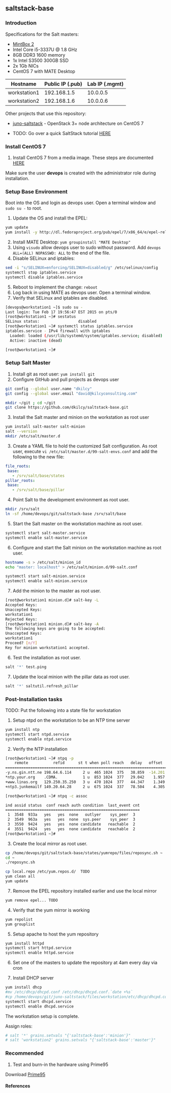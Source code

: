 ## saltstack-base

### Introduction

Specifications for the Salt masters:
- [MintBox 2](http://www.amazon.com/MintBox-IPC-D2x2-C3337NL-H500-WB-XLM-FM4U-BMint-2-Desktop/dp/B00EONR674) 
- Intel Core i5-3337U @ 1.8 GHz
- 8GB DDR3 1600 memory
- 1x Intel S3500 300GB SSD
- 2x 1Gb NICs
- CentOS 7 with MATE Desktop

| Hostname | Public IP (.pub) | Lab IP (.mgmt) |
|----------|-----------|--------|
| workstation1 | 192.168.1.5 | 10.0.0.5 |
| workstation2 | 192.168.1.6 | 10.0.0.6 |

Other projects that use this repository:
- [juno-saltstack](https://github.com/dkilcy/juno-saltstack) - OpenStack 3+ node architecture on CentOS 7

- TODO: Go over a quick SaltStack tutorial [HERE]() 

### Install CentOS 7

1. Install CentOS 7 from a media image.  These steps are documented [HERE](notes/centos-7-manual.md#manual-install-from-media)  

Make sure the user **devops** is created with the administrator role during installation.

### Setup Base Environment 

Boot into the OS and login as devops user.  Open a terminal window and `sudo su -` to root.

1. Update the OS and install the EPEL: 

 ```bash
yum update
yum install -y http://dl.fedoraproject.org/pub/epel/7/x86_64/e/epel-release-7-5.noarch.rpm
```

2. Install MATE Desktop: `yum groupinstall "MATE Desktop"`
3. Using `visudo` allow devops user to sudo without password. Add `devops ALL=(ALL) NOPASSWD: ALL` to the end of the file.
4. Disable SELinux and iptables:

 ```bash
sed -i "s/SELINUX=enforcing/SELINUX=disabled/g" /etc/selinux/config
systemctl stop iptables.service
systemctl disable iptables.service
```   

5. Reboot to implement the change: `reboot`
6. Log back in using MATE as devops user. Open a terminal window.
6. Verify that SELinux and iptables are disabled.
 ```bash
[devops@workstation1 ~]$ sudo su -
Last login: Tue Feb 17 19:56:47 EST 2015 on pts/0
[root@workstation1 ~]# sestatus
SELinux status:                 disabled
[root@workstation1 ~]# systemctl status iptables.service
iptables.service - IPv4 firewall with iptables
   Loaded: loaded (/usr/lib/systemd/system/iptables.service; disabled)
   Active: inactive (dead)

[root@workstation1 ~]# 
```

### Setup Salt Master

1. Install git as root user: `yum install git`
2. Configure GitHub and pull projects as devops user

 ```bash
git config --global user.name "dkilcy"
git config --global user.email "david@kilcyconsulting.com"
 
mkdir ~/git ; cd ~/git
git clone https://github.com/dkilcy/saltstack-base.git
```

3. Install the Salt master and minion on the workstation as root user

 ```bash
yum install salt-master salt-minion
salt --version
mkdir /etc/salt/master.d
```

3. Create a YAML file to hold the customized Salt configuration.  As root user, execute `vi /etc/salt/master.d/99-salt-envs.conf` and add the following to the new file:

 ```yaml
file_roots:
  base:
    - /srv/salt/base/states
pillar_roots:
  base:
    - /srv/salt/base/pillar
```

4. Point Salt to the development environment as root user.

 ```bash
mkdir /srv/salt
ln -sf /home/devops/git/saltstack-base /srv/salt/base
```

5. Start the Salt master on the workstation machine as root user.

 ```bash 
systemctl start salt-master.service
systemctl enable salt-master.service
```
6. Configure and start the Salt minion on the workstation machine as root user.

 ```bash
hostname -s > /etc/salt/minion_id
echo "master: localhost" > /etc/salt/minion.d/99-salt.conf

systemctl start salt-minion.service
systemctl enable salt-minion.service
```

7. Add the minion to the master as root user.

 ```bash
[root@workstation1 minion.d]# salt-key -L
Accepted Keys:
Unaccepted Keys:
workstation1
Rejected Keys:
[root@workstation1 minion.d]# salt-key -A 
The following keys are going to be accepted:
Unaccepted Keys:
workstation1
Proceed? [n/Y]  
Key for minion workstation1 accepted.
```

6. Test the installation as root user.

 ```bash
salt '*' test.ping
```

7. Update the local minion with the pillar data as root user.

 ```bash
salt '*' saltutil.refresh_pillar
```

### Post-Installation tasks

TODO: Put the following into a state file for workstation

1. Setup ntpd on the workstation to be an NTP time server

 ```bash
yum install ntp
systemctl start ntpd.service
systemctl enable ntpd.service
```

2. Verify the NTP installation

 ```bash
[root@workstation1 ~]# ntpq -p
     remote           refid      st t when poll reach   delay   offset  jitter
==============================================================================
-y.ns.gin.ntt.ne 198.64.6.114     2 u  465 1024  375   38.859  -14.201   8.438
*ntp.your.org    .CDMA.           1 u  853 1024  377   29.042    1.957   4.626
+www.linas.org   129.250.35.250   3 u  470 1024  377   44.347    1.349   5.194
+ntp3.junkemailf 149.20.64.28     2 u  675 1024  337   78.504    4.305   3.001

[root@workstation1 ~]# ntpq -c assoc

ind assid status  conf reach auth condition  last_event cnt
===========================================================
  1  3548  933a   yes   yes  none   outlyer    sys_peer  3
  2  3549  963a   yes   yes  none  sys.peer    sys_peer  3
  3  3550  9424   yes   yes  none candidate   reachable  2
  4  3551  9424   yes   yes  none candidate   reachable  2
[root@workstation1 ~]# 

```

3. Create the local mirror as root user.

 ```bash
cp /home/devops/git/saltstack-base/states/yumrepo/files/reposync.sh ~
cd ~
./reposync.sh

cp local.repo /etc/yum.repos.d/  TODO 
yum clean all
yum update
```

7. Remove the EPEL repository installed earlier and use the local mirror

 ```bash
 yum remove epel... TODO
 ```
 
4. Verify that the yum mirror is working
 ```bash
yum repolist
yum grouplist
```

5. Setup apache to host the yum repository 
 
 ```bash
yum install httpd
systemctl start httpd.service
systemctl enable httpd.service
```

6. Set one of the masters to update the repository at 4am every day via cron

9. Install DHCP server   

 ```bash
yum install dhcp
#mv /etc/dhcp/dhcpd.conf /etc/dhcp/dhcpd.conf.`date +%s`
#cp /home/devops/git/juno-saltstack/files/workstation/etc/dhcp/dhcpd.conf /etc/dhcp/dhcpd.conf
systemctl start dhcpd.service
systemctl enable dhcpd.service
```

The workstation setup is complete.

Assign roles:

```bash
# salt '*' grains.setvals "{'saltstack-base':'minion'}"
# salt 'workstation2' grains.setvals "{'saltstack-base':'master'}"
```

### Recommended 

1. Test and burn-in the hardware using Prime95

Download [Prime95](http://www.mersenne.org/ftp_root/gimps/p95v285.linux64.tar.gz)

#### References


 
